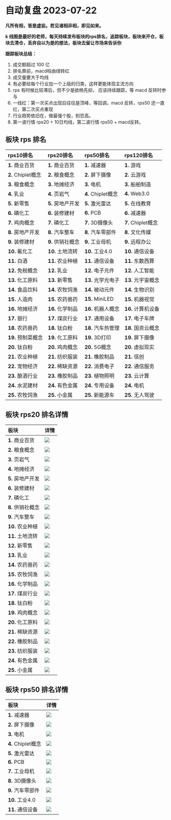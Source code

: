 # 自动复盘 2023-07-22

**凡所有相，皆是虚妄。若见诸相非相，即见如来。**

**k 线图是最好的老师，每天持续发布板块的rps排名，追踪板块，板块来开仓，板块去清仓，丢弃自以为是的想法，板块去留让市场来告诉你**
        
**跟踪板块总结：**
1. 成交额超过 100 亿
2. 排名靠前，macd柱由绿转红
3. 成交量要大于均线
4. 有必要给每个行业加一个上级的归类，这样更能体现主流方向
5. rps 有时候比较滞后，但不少是欲杨先抑， 应该持续跟踪，等 macd 反转时参与
6. 一线红：第一次买点出现后往往是顶峰，等回调，macd 反转，rps50 还一直红，第二次买点重现
7. 行业趋势依旧在，做最强个股，别恐高。
8. 第一波行情 rps20 + 10日均线，第二波行情 rps50 + macd反转。
        
## 板块 rps 排名
| rps10排名          | rps20排名         | rps50排名          | rps120排名         |
|:-------------------|:------------------|:-------------------|:-------------------|
| **1.** 商业百货    | **1.** 商业百货   | **1.** 减速器      | **1.** 游戏        |
| **2.** Chiplet概念 | **2.** 粮食概念   | **2.** 屏下摄像    | **2.** 云游戏      |
| **3.** 粮食概念    | **3.** 地摊经济   | **3.** 电机        | **3.** 船舶制造    |
| **4.** 乳业        | **4.** 页岩气     | **4.** Chiplet概念 | **4.** Web3.0      |
| **5.** 新零售      | **5.** 房地产开发 | **5.** 激光雷达    | **5.** 在线教育    |
| **6.** 磷化工      | **6.** 装修建材   | **6.** PCB         | **6.** 减速器      |
| **7.** 鸡肉概念    | **7.** 磷化工     | **7.** 3D摄像头    | **7.** Chiplet概念 |
| **8.** 房地产开发  | **8.** 汽车整车   | **8.** 汽车零部件  | **8.** 文化传媒    |
| **9.** 装修建材    | **9.** 供销社概念 | **9.** 工业母机    | **9.** 远程办公    |
| **10.** 氟化工     | **10.** 土地流转  | **10.** 工业4.0    | **10.** 通信设备   |
| **11.** 白酒       | **11.** 农业种植  | **11.** 通信设备   | **11.** 东数西算   |
| **12.** 免税概念   | **12.** 乳业      | **12.** 电子元件   | **12.** 人工智能   |
| **13.** 化工原料   | **13.** 新零售    | **13.** 光学光电子 | **13.** 元宇宙概念 |
| **14.** 食品饮料   | **14.** 农牧饲渔  | **14.** 被动元件   | **14.** 生物识别   |
| **15.** 人造肉     | **15.** 农药兽药  | **15.** MiniLED    | **15.** 机器视觉   |
| **16.** 地摊经济   | **16.** 化学制品  | **16.** 机器人概念 | **16.** 计算机设备 |
| **17.** 银行       | **17.** 煤炭行业  | **17.** 通用设备   | **17.** 电子车牌   |
| **18.** 农药兽药   | **18.** 钛白粉    | **18.** 汽车热管理 | **18.** 国资云概念 |
| **19.** 预制菜概念 | **19.** 化工原料  | **19.** 3D打印     | **19.** 屏下摄像   |
| **20.** 钛白粉     | **20.** 鸡肉概念  | **20.** 5G概念     | **20.** 虚拟现实   |
| **21.** 农业种植   | **21.** 纺织服装  | **21.** 橡胶制品   | **21.** 信创       |
| **22.** 宠物经济   | **22.** 稀缺资源  | **22.** 消费电子   | **22.** 通信服务   |
| **23.** 酿酒行业   | **23.** 橡胶制品  | **23.** 植物照明   | **23.** 云计算     |
| **24.** 水泥建材   | **24.** 有色金属  | **24.** 专用设备   | **24.** 电机       |
| **25.** 农牧饲渔   | **25.** 小金属    | **25.** 新能源车   | **25.** 无人驾驶   |
## 板块 rps20 排名详情
| 板块              | 详情                                                                                                |
|:------------------|:----------------------------------------------------------------------------------------------------|
| **1.** 商业百货   | ![](https://sykent-blog-image.oss-cn-beijing.aliyuncs.com/quant/image/2023/7/1690012974616-tmp.jpg) |
| **2.** 粮食概念   | ![](https://sykent-blog-image.oss-cn-beijing.aliyuncs.com/quant/image/2023/7/1690012981239-tmp.jpg) |
| **3.** 页岩气     | ![](https://sykent-blog-image.oss-cn-beijing.aliyuncs.com/quant/image/2023/7/1690012984687-tmp.jpg) |
| **4.** 地摊经济   | ![](https://sykent-blog-image.oss-cn-beijing.aliyuncs.com/quant/image/2023/7/1690012988519-tmp.jpg) |
| **5.** 房地产开发 | ![](https://sykent-blog-image.oss-cn-beijing.aliyuncs.com/quant/image/2023/7/1690012991653-tmp.jpg) |
| **6.** 装修建材   | ![](https://sykent-blog-image.oss-cn-beijing.aliyuncs.com/quant/image/2023/7/1690012995799-tmp.jpg) |
| **7.** 磷化工     | ![](https://sykent-blog-image.oss-cn-beijing.aliyuncs.com/quant/image/2023/7/1690012999338-tmp.jpg) |
| **8.** 供销社概念 | ![](https://sykent-blog-image.oss-cn-beijing.aliyuncs.com/quant/image/2023/7/1690013002017-tmp.jpg) |
| **9.** 汽车整车   | ![](https://sykent-blog-image.oss-cn-beijing.aliyuncs.com/quant/image/2023/7/1690013004913-tmp.jpg) |
| **10.** 农业种植  | ![](https://sykent-blog-image.oss-cn-beijing.aliyuncs.com/quant/image/2023/7/1690013008634-tmp.jpg) |
| **11.** 土地流转  | ![](https://sykent-blog-image.oss-cn-beijing.aliyuncs.com/quant/image/2023/7/1690013011534-tmp.jpg) |
| **12.** 新零售    | ![](https://sykent-blog-image.oss-cn-beijing.aliyuncs.com/quant/image/2023/7/1690013014365-tmp.jpg) |
| **13.** 乳业      | ![](https://sykent-blog-image.oss-cn-beijing.aliyuncs.com/quant/image/2023/7/1690013017539-tmp.jpg) |
| **14.** 农药兽药  | ![](https://sykent-blog-image.oss-cn-beijing.aliyuncs.com/quant/image/2023/7/1690013020767-tmp.jpg) |
| **15.** 农牧饲渔  | ![](https://sykent-blog-image.oss-cn-beijing.aliyuncs.com/quant/image/2023/7/1690013023434-tmp.jpg) |
| **16.** 化学制品  | ![](https://sykent-blog-image.oss-cn-beijing.aliyuncs.com/quant/image/2023/7/1690013026735-tmp.jpg) |
| **17.** 煤炭行业  | ![](https://sykent-blog-image.oss-cn-beijing.aliyuncs.com/quant/image/2023/7/1690013029949-tmp.jpg) |
| **18.** 钛白粉    | ![](https://sykent-blog-image.oss-cn-beijing.aliyuncs.com/quant/image/2023/7/1690013032899-tmp.jpg) |
| **19.** 鸡肉概念  | ![](https://sykent-blog-image.oss-cn-beijing.aliyuncs.com/quant/image/2023/7/1690013036101-tmp.jpg) |
| **20.** 化工原料  | ![](https://sykent-blog-image.oss-cn-beijing.aliyuncs.com/quant/image/2023/7/1690013039597-tmp.jpg) |
| **21.** 稀缺资源  | ![](https://sykent-blog-image.oss-cn-beijing.aliyuncs.com/quant/image/2023/7/1690013042066-tmp.jpg) |
| **22.** 橡胶制品  | ![](https://sykent-blog-image.oss-cn-beijing.aliyuncs.com/quant/image/2023/7/1690013044458-tmp.jpg) |
| **23.** 纺织服装  | ![](https://sykent-blog-image.oss-cn-beijing.aliyuncs.com/quant/image/2023/7/1690013046905-tmp.jpg) |
| **24.** 有色金属  | ![](https://sykent-blog-image.oss-cn-beijing.aliyuncs.com/quant/image/2023/7/1690013049650-tmp.jpg) |
| **25.** 小金属    | ![](https://sykent-blog-image.oss-cn-beijing.aliyuncs.com/quant/image/2023/7/1690013051976-tmp.jpg) |
## 板块 rps50 排名详情
| 板块               | 详情                                                                                                |
|:-------------------|:----------------------------------------------------------------------------------------------------|
| **1.** 减速器      | ![](https://sykent-blog-image.oss-cn-beijing.aliyuncs.com/quant/image/2023/7/1690013054531-tmp.jpg) |
| **2.** 屏下摄像    | ![](https://sykent-blog-image.oss-cn-beijing.aliyuncs.com/quant/image/2023/7/1690013056867-tmp.jpg) |
| **3.** 电机        | ![](https://sykent-blog-image.oss-cn-beijing.aliyuncs.com/quant/image/2023/7/1690013059290-tmp.jpg) |
| **4.** Chiplet概念 | ![](https://sykent-blog-image.oss-cn-beijing.aliyuncs.com/quant/image/2023/7/1690013061683-tmp.jpg) |
| **5.** 激光雷达    | ![](https://sykent-blog-image.oss-cn-beijing.aliyuncs.com/quant/image/2023/7/1690013064599-tmp.jpg) |
| **6.** PCB         | ![](https://sykent-blog-image.oss-cn-beijing.aliyuncs.com/quant/image/2023/7/1690013067032-tmp.jpg) |
| **7.** 工业母机    | ![](https://sykent-blog-image.oss-cn-beijing.aliyuncs.com/quant/image/2023/7/1690013069379-tmp.jpg) |
| **8.** 3D摄像头    | ![](https://sykent-blog-image.oss-cn-beijing.aliyuncs.com/quant/image/2023/7/1690013071715-tmp.jpg) |
| **9.** 汽车零部件  | ![](https://sykent-blog-image.oss-cn-beijing.aliyuncs.com/quant/image/2023/7/1690013074260-tmp.jpg) |
| **10.** 工业4.0    | ![](https://sykent-blog-image.oss-cn-beijing.aliyuncs.com/quant/image/2023/7/1690013076746-tmp.jpg) |
| **11.** 通信设备   | ![](https://sykent-blog-image.oss-cn-beijing.aliyuncs.com/quant/image/2023/7/1690013079098-tmp.jpg) |